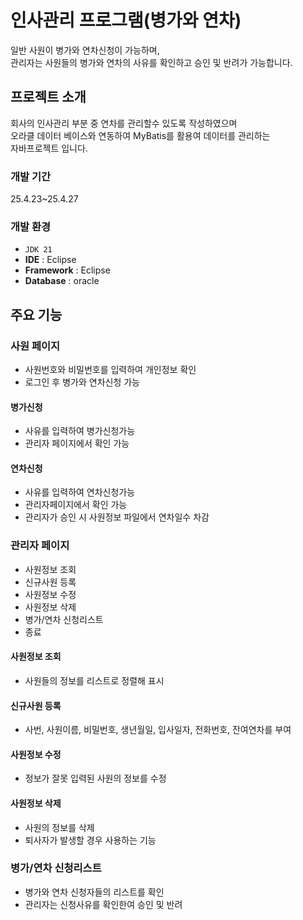 # 인사관리 프로그램(병가와 연차)
일반 사원이 병가와 연차신청이 가능하며, <br>관리자는 사원들의 병가와 연차의 
사유를 확인하고 승인 및 반려가 가능합니다.

## 프로젝트 소개
회사의 인사관리 부분 중 연차를 관리할수 있도록 작성하였으며<br>
오라클 데이터 베이스와 연동하여 MyBatis를 활용여 데이터를 관리하는<br>
자바프로젝트 입니다.
<br>

### 개발 기간
25.4.23~25.4.27
###  개발 환경
- `JDK 21`
- **IDE** : Eclipse
- **Framework** : Eclipse
- **Database** : oracle


##  주요 기능
### 사원 페이지
- 사원번호와 비밀번호를 입력하여 개인정보 확인
- 로그인 후 병가와 연차신청 가능

#### 병가신청
- 사유를 입력하여 병가신청가능
- 관리자 페이지에서 확인 가능
#### 연차신청
- 사유를 입력하여 연차신청가능
- 관리자페이지에서 확인 가능
- 관리자가 승인 시 사원정보 파일에서 연차일수 차감

### 관리자 페이지
- 사원정보 조회
- 신규사원 등록
- 사원정보 수정
- 사원정보 삭제
- 병가/연차 신청리스트
- 종료
#### 사원정보 조회
- 사원들의 정보를 리스트로 정렬해 표시
  
#### 신규사원 등록
- 사번, 사원이름, 비밀번호, 생년월일, 입사일자, 전화번호, 잔여연차를 부여

#### 사원정보 수정
- 정보가 잘못 입력된 사원의 정보를 수정

#### 사원정보 삭제
- 사원의 정보를 삭제
- 퇴사자가 발생할 경우 사용하는 기능

### 병가/연차 신청리스트
- 병가와 연차 신청자들의 리스트를 확인
- 관리자는 신청사유를 확인한여 승인 및 반려
